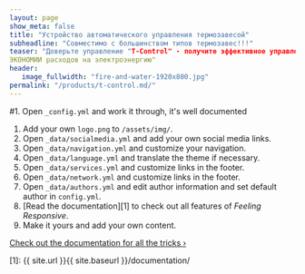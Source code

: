 ```yaml
---
layout: page
show_meta: false
title: "Устройство автоматического управления термозавесой"
subheadline: "Совместимо с большинством типов термозавес!!!"
teaser: "Доверьте управление "T-Control" - получите эффективное управление при
ЭКОНОМИИ расходов на электроэнергию"
header:
   image_fullwidth: "fire-and-water-1920x800.jpg"
permalink: "/products/t-control.md/"
---
```

#1. Open `_config.yml` and work it through, it's well documented
1. Add your own `logo.png` to `/assets/img/`.
1. Open `_data/socialmedia.yml` and add your own social media links.
1. Open `_data/navigation.yml` and customize your navigation.
1. Open `_data/language.yml` and translate the theme if necessary.
1. Open `_data/services.yml` and customize links in the footer.
1. Open `_data/network.yml` and customize links in the footer.
1. Open `_data/authors.yml` and edit author information and set default author in `config.yml`.
1. [Read the documentation][1] to check out all features of *Feeling Responsive*.
1. Make it yours and add your own content.

<a class="radius button small" href="{{ site.url }}{{ site.baseurl }}/documentation/">Check out the documentation for all the tricks ›</a>


 [1]: {{ site.url }}{{ site.baseurl }}/documentation/
